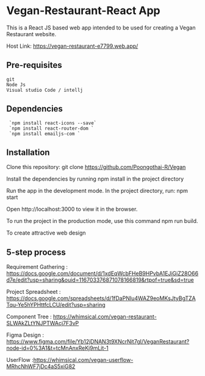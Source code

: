 # Vegan-Restaurant-React App

This is a React JS based web app intended to be used for creating a Vegan Restaurant website.

Host Link: https://vegan-restaurant-e7799.web.app/
## Pre-requisites
    git
    Node Js
    Visual studio Code / intellj
##  Dependencies
     `npm install react-icons --save`
     `npm install react-router-dom `
     `npm install emailjs-com `

## Installation
 Clone this repository: git clone https://github.com/Poongothai-R/Vegan

 Install the dependencies by running npm install in the project directory

 Run the app in the development mode. In the project directory, run: npm start

 Open http://localhost:3000 to view it in the browser.

To run the project in the production mode, use this command npm run build.

 To create attractive web design

## 5-step process
 Requirement Gathering : https://docs.google.com/document/d/1xdEqWcbFHeB9HPvbA1EJiGiZ28O66d7e/edit?usp=sharing&ouid=116703376871078166819&rtpof=true&sd=true

 Project Spreadsheet : https://docs.google.com/spreadsheets/d/1fDaPNIu4WAZ9eoMKsJtyBgTZATqu-Ye5hYPHttfcLCU/edit?usp=sharing
 
Component Tree : https://whimsical.com/vegan-restaurant-SLWAkZLtYNJPTWAcj7F3vP

Figma Design : https://www.figma.com/file/Yb12jDNAN3t9XNcrNit7gI/VeganRestaurant?node-id=0%3A1&t=tcMnAnxReKj9mLit-1

UserFlow :https://whimsical.com/vegan-userflow-MRhcNhWF7jDc4aS5xiG82



